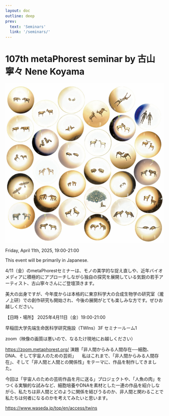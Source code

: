 ```yaml
---
layout: doc
outline: deep
prev:
  text: 'Seminars'
  link: '/seminars/'
---
```


# 107th metaPhorest seminar by 古山寧々 Nene Koyama

![](/public/seminars/107/107.png)

Friday, April 11th, 2025, 19:00-21:00


This event will be primarily in Japanese.


4/11（金）のmetaPhorestセミナーは、モノの美学的な捉え直しや、近年バイオメディアに積極的にアプローチしながら独自の探究を展開している気鋭の若手アーティスト、古山寧々さんにご登壇頂きます。

美大の出身ですが、今年度からは本格的に東京科学大の合成生物学の研究室（瀧ノ上研）での創作研究も開始され、今後の展開がとても楽しみな方です。ぜひお越しください。


【日時・場所】
2025年4月11日（金）19:00-21:00

早稲田大学先端生命医科学研究施設（TWIns）3F セミナールーム1

zoom（映像の画質は悪いので、なるたけ現地にお越しください）

https://zoom.metaphorest.org/
演題「非人間からみる人間存在──細胞、DNA、そして宇宙人のための芸術」
　私はこれまで、「非人間からみる人間存在」、そして「非人間と人間との関係性」をテーマに、作品を制作してきました。

 
今回は「宇宙人のための芸術作品を月に送る」プロジェクトや、「人魚の肉」をつくる実験的な試みなど、細胞培養やDNAを素材とした一連の作品を紹介しながら、私たちは非人間とどのように関係を結びうるのか、非人間と関わることで私たちは何者になるのかを考えてみたいと思います。

https://www.waseda.jp/top/en/access/twins

